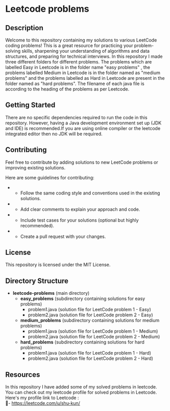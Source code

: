 # Leetcode problems 

## Description

Welcome to this repository containing my solutions to various LeetCode coding problems! This is a great resource for practicing your problem-solving skills, sharpening your understanding of algorithms and data structures, and preparing for technical interviews. In this repository I made three different folders for different problems. The problems which are labelled Easy in Leetcode is in the folder name "easy problems" , the problems labelled Medium in Leetcode is in the folder named as "medium problems" and the problems labelled as Hard in Leetcode are present in the folder named as "hard problems". The filename of each java file is according to the heading of the problems as per Leetcode.


## Getting Started

There are no specific dependencies required to run the code in this repository. However, having a Java development environment set up (JDK and IDE) is recommended.If you are using online compiler or the leetcode integrated editor then no JDK will be required. 

## Contributing

Feel free to contribute by adding solutions to new LeetCode problems or improving existing solutions.

Here are some guidelines for contributing:

* - Follow the same coding style and conventions used in the existing solutions.
* - Add clear comments to explain your approach and code.
* - Include test cases for your solutions (optional but highly recommended).
* - Create a pull request with your changes.

## License

This repository is licensed under the MIT License.

## Directory Structure 
* **leetcode-problems** (main directory)
    * **easy_problems** (subdirectory containing solutions for easy problems)
        * problem1.java (solution file for LeetCode problem 1 - Easy)
        * problem2.java (solution file for LeetCode problem 2 - Easy)
    * **medium_problems** (subdirectory containing solutions for medium problems)
        * problem1.java (solution file for LeetCode problem 1 - Medium)
        * problem2.java (solution file for LeetCode problem 2 - Medium)
    * **hard_problems** (subdirectory containing solutions for hard problems)
        * problem1.java (solution file for LeetCode problem 1 - Hard)
        * problem2.java (solution file for LeetCode problem 2 - Hard)


## Resources 

In this repository I have added some of my solved problems in leetcode. You can check out my leetcode profile for solved problems in Leetcode. Here's my profile link to Leetcode :  
🔗- https://leetcode.com/u/shu-kun/
